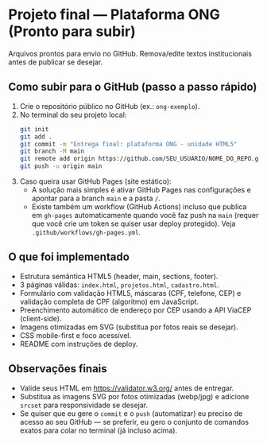 # Projeto final — Plataforma ONG (Pronto para subir)

Arquivos prontos para envio no GitHub. Remova/edite textos institucionais antes de publicar se desejar.

## Como subir para o GitHub (passo a passo rápido)
1. Crie o repositório público no GitHub (ex.: `ong-exemplo`).
2. No terminal do seu projeto local:
   ```bash
   git init
   git add .
   git commit -m "Entrega final: plataforma ONG - unidade HTML5"
   git branch -M main
   git remote add origin https://github.com/SEU_USUARIO/NOME_DO_REPO.git
   git push -u origin main
   ```
3. Caso queira usar GitHub Pages (site estático):
   - A solução mais simples é ativar GitHub Pages nas configurações e apontar para a branch `main` e a pasta `/`.
   - Existe também um workflow (GitHub Actions) incluso que publica em `gh-pages` automaticamente quando você faz push na `main` (requer que você crie um token se quiser usar deploy protegido). Veja `.github/workflows/gh-pages.yml`.

## O que foi implementado
- Estrutura semântica HTML5 (header, main, sections, footer).
- 3 páginas válidas: `index.html`, `projetos.html`, `cadastro.html`.
- Formulário com validação HTML5, máscaras (CPF, telefone, CEP) e validação completa de CPF (algoritmo) em JavaScript.
- Preenchimento automático de endereço por CEP usando a API ViaCEP (client-side).
- Imagens otimizadas em SVG (substitua por fotos reais se desejar).
- CSS mobile-first e foco acessível.
- README com instruções de deploy.

## Observações finais
- Valide seus HTML em https://validator.w3.org/ antes de entregar.
- Substitua as imagens SVG por fotos otimizadas (webp/jpg) e adicione `srcset` para responsividade se desejar.
- Se quiser que eu gere o `commit` e o `push` (automatizar) eu preciso de acesso ao seu GitHub — se preferir, eu gero o conjunto de comandos exatos para colar no terminal (já incluso acima).
